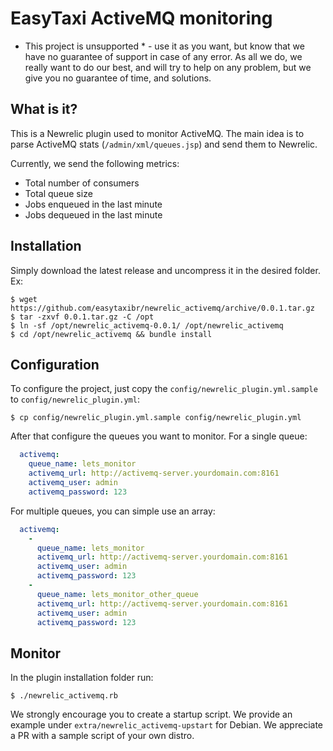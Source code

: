 EasyTaxi ActiveMQ monitoring
============================

* This project is unsupported * - use it as you want, but know that we have no
guarantee of support in case of any error. As all we do, we really want to do
our best, and will try to help on any problem, but we give you no guarantee of
time, and solutions.

## What is it?

This is a Newrelic plugin used to monitor ActiveMQ. The main idea is to parse
ActiveMQ stats (`/admin/xml/queues.jsp`) and send them to Newrelic.

Currently, we send the following metrics:
 - Total number of consumers
 - Total queue size
 - Jobs enqueued in the last minute
 - Jobs dequeued in the last minute

## Installation

Simply download the latest release and uncompress it in the desired folder. Ex:

```
$ wget https://github.com/easytaxibr/newrelic_activemq/archive/0.0.1.tar.gz
$ tar -zxvf 0.0.1.tar.gz -C /opt
$ ln -sf /opt/newrelic_activemq-0.0.1/ /opt/newrelic_activemq
$ cd /opt/newrelic_activemq && bundle install
```

## Configuration

To configure the project, just copy the `config/newrelic_plugin.yml.sample` to
`config/newrelic_plugin.yml`:

```shell
$ cp config/newrelic_plugin.yml.sample config/newrelic_plugin.yml
```

After that configure the queues you want to monitor. For a single queue:

```yaml
  activemq:
    queue_name: lets_monitor
    activemq_url: http://activemq-server.yourdomain.com:8161
    activemq_user: admin
    activemq_password: 123
```

For multiple queues, you can simple use an array:

```yaml
  activemq:
    -
      queue_name: lets_monitor
      activemq_url: http://activemq-server.yourdomain.com:8161
      activemq_user: admin
      activemq_password: 123
    -
      queue_name: lets_monitor_other_queue
      activemq_url: http://activemq-server.yourdomain.com:8161
      activemq_user: admin
      activemq_password: 123
```

## Monitor

In the plugin installation folder run:

```shell
$ ./newrelic_activemq.rb
```

We strongly encourage you to create a startup script. We provide an example
under `extra/newrelic_activemq-upstart` for Debian. We appreciate a PR with
a sample script of your own distro.
